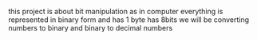 this project is about bit manipulation
as in computer everything is represented in binary form and has 1 byte has 8bits
we will be converting numbers to binary and binary to decimal numbers